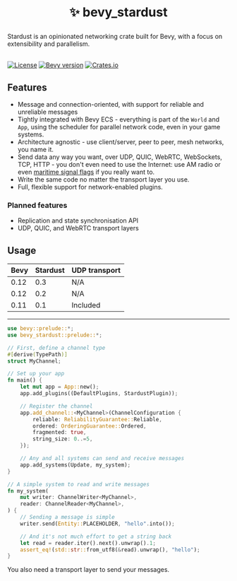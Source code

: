 <h1><p align="center">✨ bevy_stardust</p></h1>
Stardust is an opinionated networking crate built for Bevy, with a focus on extensibility and parallelism.
<br></br>

[![License](https://img.shields.io/github/license/veritius/bevy_stardust)](./)
[![Bevy version](https://img.shields.io/badge/bevy-0.12-blue?color=blue)](https://bevyengine.org/)
[![Crates.io](https://img.shields.io/crates/v/bevy_stardust)](https://crates.io/crates/bevy_stardust)

## Features
- Message and connection-oriented, with support for reliable and unreliable messages
- Tightly integrated with Bevy ECS - everything is part of the `World` and `App`, using the scheduler for parallel network code, even in your game systems.
- Architecture agnostic - use client/server, peer to peer, mesh networks, you name it.
- Send data any way you want, over UDP, QUIC, WebRTC, WebSockets, TCP, HTTP - you don't even need to use the Internet: use AM radio or even [maritime signal flags](https://en.wikipedia.org/wiki/International_maritime_signal_flags) if you really want to.
- Write the same code no matter the transport layer you use.
- Full, flexible support for network-enabled plugins.

### Planned features
- Replication and state synchronisation API
- UDP, QUIC, and WebRTC transport layers

## Usage
| Bevy | Stardust | UDP transport |
| ---- | -------- | ------------- |
| 0.12 | 0.3      | N/A           |
| 0.12 | 0.2      | N/A           |
| 0.11 | 0.1      | Included      |

***

```rust
use bevy::prelude::*;
use bevy_stardust::prelude::*;

// First, define a channel type
#[derive(TypePath)]
struct MyChannel;

// Set up your app
fn main() {
    let mut app = App::new();
    app.add_plugins((DefaultPlugins, StardustPlugin));

    // Register the channel
    app.add_channel::<MyChannel>(ChannelConfiguration {
        reliable: ReliabilityGuarantee::Reliable,
        ordered: OrderingGuarantee::Ordered,
        fragmented: true,
        string_size: 0..=5,
    });

    // Any and all systems can send and receive messages
    app.add_systems(Update, my_system);
}

// A simple system to read and write messages
fn my_system(
    mut writer: ChannelWriter<MyChannel>,
    reader: ChannelReader<MyChannel>,
) {
    // Sending a message is simple
    writer.send(Entity::PLACEHOLDER, "hello".into());

    // And it's not much effort to get a string back
    let read = reader.iter().next().unwrap().1;
    assert_eq!(std::str::from_utf8(&read).unwrap(), "hello");
}
```

You also need a transport layer to send your messages.